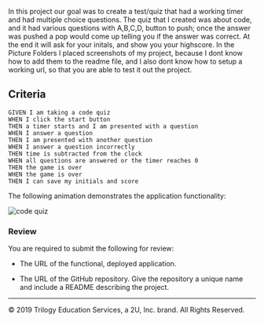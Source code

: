 In this project our goal was to create a test/quiz that had a working timer and had multiple choice questions. The quiz that I created was about code, and it had various questions with A,B,C,D, button to push; once the answer was pushed a pop would come up telling you if the answer was correct. At the end it will ask for your initals, and show you your highscore. In the Picture Folders I placed screenshots of my project, because I dont know how to add them to the readme file, and I also dont know how to setup a working url, so that you are able to test it out the project. 


## Criteria

```
GIVEN I am taking a code quiz
WHEN I click the start button
THEN a timer starts and I am presented with a question
WHEN I answer a question
THEN I am presented with another question
WHEN I answer a question incorrectly
THEN time is subtracted from the clock
WHEN all questions are answered or the timer reaches 0
THEN the game is over
WHEN the game is over
THEN I can save my initials and score
```

The following animation demonstrates the application functionality:

![code quiz](./Assets/04-web-apis-homework-demo.gif)

### Review

You are required to submit the following for review:

* The URL of the functional, deployed application.

* The URL of the GitHub repository. Give the repository a unique name and include a README describing the project.

- - -
© 2019 Trilogy Education Services, a 2U, Inc. brand. All Rights Reserved.
